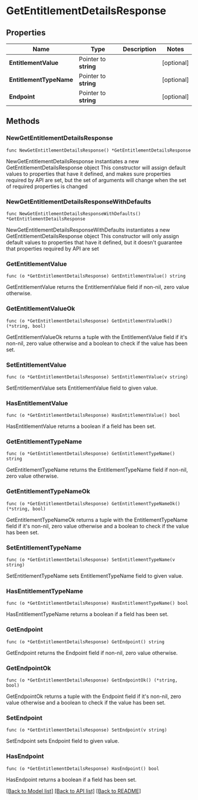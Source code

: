 # GetEntitlementDetailsResponse

## Properties

Name | Type | Description | Notes
------------ | ------------- | ------------- | -------------
**EntitlementValue** | Pointer to **string** |  | [optional] 
**EntitlementTypeName** | Pointer to **string** |  | [optional] 
**Endpoint** | Pointer to **string** |  | [optional] 

## Methods

### NewGetEntitlementDetailsResponse

`func NewGetEntitlementDetailsResponse() *GetEntitlementDetailsResponse`

NewGetEntitlementDetailsResponse instantiates a new GetEntitlementDetailsResponse object
This constructor will assign default values to properties that have it defined,
and makes sure properties required by API are set, but the set of arguments
will change when the set of required properties is changed

### NewGetEntitlementDetailsResponseWithDefaults

`func NewGetEntitlementDetailsResponseWithDefaults() *GetEntitlementDetailsResponse`

NewGetEntitlementDetailsResponseWithDefaults instantiates a new GetEntitlementDetailsResponse object
This constructor will only assign default values to properties that have it defined,
but it doesn't guarantee that properties required by API are set

### GetEntitlementValue

`func (o *GetEntitlementDetailsResponse) GetEntitlementValue() string`

GetEntitlementValue returns the EntitlementValue field if non-nil, zero value otherwise.

### GetEntitlementValueOk

`func (o *GetEntitlementDetailsResponse) GetEntitlementValueOk() (*string, bool)`

GetEntitlementValueOk returns a tuple with the EntitlementValue field if it's non-nil, zero value otherwise
and a boolean to check if the value has been set.

### SetEntitlementValue

`func (o *GetEntitlementDetailsResponse) SetEntitlementValue(v string)`

SetEntitlementValue sets EntitlementValue field to given value.

### HasEntitlementValue

`func (o *GetEntitlementDetailsResponse) HasEntitlementValue() bool`

HasEntitlementValue returns a boolean if a field has been set.

### GetEntitlementTypeName

`func (o *GetEntitlementDetailsResponse) GetEntitlementTypeName() string`

GetEntitlementTypeName returns the EntitlementTypeName field if non-nil, zero value otherwise.

### GetEntitlementTypeNameOk

`func (o *GetEntitlementDetailsResponse) GetEntitlementTypeNameOk() (*string, bool)`

GetEntitlementTypeNameOk returns a tuple with the EntitlementTypeName field if it's non-nil, zero value otherwise
and a boolean to check if the value has been set.

### SetEntitlementTypeName

`func (o *GetEntitlementDetailsResponse) SetEntitlementTypeName(v string)`

SetEntitlementTypeName sets EntitlementTypeName field to given value.

### HasEntitlementTypeName

`func (o *GetEntitlementDetailsResponse) HasEntitlementTypeName() bool`

HasEntitlementTypeName returns a boolean if a field has been set.

### GetEndpoint

`func (o *GetEntitlementDetailsResponse) GetEndpoint() string`

GetEndpoint returns the Endpoint field if non-nil, zero value otherwise.

### GetEndpointOk

`func (o *GetEntitlementDetailsResponse) GetEndpointOk() (*string, bool)`

GetEndpointOk returns a tuple with the Endpoint field if it's non-nil, zero value otherwise
and a boolean to check if the value has been set.

### SetEndpoint

`func (o *GetEntitlementDetailsResponse) SetEndpoint(v string)`

SetEndpoint sets Endpoint field to given value.

### HasEndpoint

`func (o *GetEntitlementDetailsResponse) HasEndpoint() bool`

HasEndpoint returns a boolean if a field has been set.


[[Back to Model list]](../README.md#documentation-for-models) [[Back to API list]](../README.md#documentation-for-api-endpoints) [[Back to README]](../README.md)


